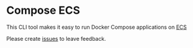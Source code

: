 # Compose ECS


This CLI tool makes it easy to run Docker Compose applications on [ECS](https://aws.amazon.com/ecs)
 

Please create [issues](https://github.com/docker/compose-ecs/issues) to leave feedback.

